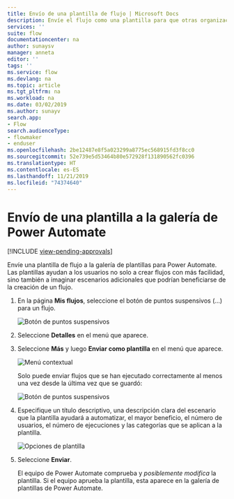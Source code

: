 ```yaml
---
title: Envío de una plantilla de flujo | Microsoft Docs
description: Envíe el flujo como una plantilla para que otras organizaciones puedan encontrarla en la galería de plantillas y utilicen el flujo que ha creado.
services: ''
suite: flow
documentationcenter: na
author: sunaysv
manager: anneta
editor: ''
tags: ''
ms.service: flow
ms.devlang: na
ms.topic: article
ms.tgt_pltfrm: na
ms.workload: na
ms.date: 03/02/2019
ms.author: sunayv
search.app:
- Flow
search.audienceType:
- flowmaker
- enduser
ms.openlocfilehash: 2be12487e8f5a023299a8775ec568915fd3f8cc0
ms.sourcegitcommit: 52e739e5d53464b80e572928f131890562fc0396
ms.translationtype: HT
ms.contentlocale: es-ES
ms.lasthandoff: 11/21/2019
ms.locfileid: "74374640"
---
```

# <a name="submit-a-template-to-the-power-automate-gallery"></a>Envío de una plantilla a la galería de Power Automate
[!INCLUDE [view-pending-approvals](includes/cc-rebrand.md)]

Envíe una plantilla de flujo a la galería de plantillas para Power Automate. Las plantillas ayudan a los usuarios no solo a crear flujos con más facilidad, sino también a imaginar escenarios adicionales que podrían beneficiarse de la creación de un flujo.

1. En la página **Mis flujos**, seleccione el botón de puntos suspensivos (...) para un flujo.

    ![Botón de puntos suspensivos](./media/publish-a-template/ellipsis-button.png)
1. Seleccione **Detalles** en el menú que aparece.
1. Seleccione **Más** y luego **Enviar como plantilla** en el menú que aparece.

    ![Menú contextual](./media/publish-a-template/context-menu.png)

   Solo puede enviar flujos que se han ejecutado correctamente al menos una vez desde la última vez que se guardó:

     ![Botón de puntos suspensivos](./media/publish-a-template/need-successful-run-warning.png)
1. Especifique un título descriptivo, una descripción clara del escenario que la plantilla ayudará a automatizar, el mayor beneficio, el número de usuarios, el número de ejecuciones y las categorías que se aplican a la plantilla.

    ![Opciones de plantilla](./media/publish-a-template/template-options.png)
1. Seleccione **Enviar**.

     El equipo de Power Automate comprueba y *posiblemente modifica* la plantilla. Si el equipo aprueba la plantilla, esta aparece en la galería de plantillas de Power Automate.

